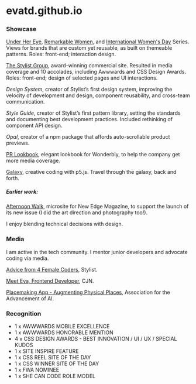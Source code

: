 # evatd.github.io

### Showcase 

[Under Her Eye](https://www.stylist.co.uk/series/under-her-eye), [Remarkable Women](https://www.stylist.co.uk/series/remarkable-women), and [International Women's Day](https://www.stylist.co.uk/series/international-womens-day) Series. Views for brands that are custom yet reusable, as built on themeable patterns. Roles: front-end; interaction design.

[The Stylist Group](https://www.thestylistgroup.com/), award-winning commercial site. Resulted in media coverage and 10 accolades, including Awwwards and CSS Design Awards. Roles: front-end; design of selected pages and UI interactions.

*Design System*, creator of Stylist’s first design system, improving the velocity of development and design, component reusability, and cross-team communication.

*Style Guide*, creator of Stylist’s first pattern library, setting the standards and documenting best development practices. Included rethinking of component API design.

*Opal*, creator of a npm  package that affords auto-scrollable product previews.

[PR Lookbook](https://pr.wonderbly.com/), elegant lookbook for Wonderbly, to help the company get more media coverage.

[Galaxy](https://evatd.github.io/galaxy/), creative coding with p5.js. Travel through the galaxy, back and forth.

##### Earlier work:
[Afternoon Walk](https://evatd.github.io/afternoon-walk/), microsite for New Edge Magazine, to support the launch of its new issue (I did the art direction and photography too!).
 
I enjoy blending technical decisions with design.

### Media

I am active in the tech community. I mentor junior developers and advocate coding via media.

[Advice from 4 Female Coders](https://www.stylist.co.uk/visible-women/women-in-tech-development-website-shortlist-media-gender-diversity/212864), Stylist.

[Meet Eva, Frontend Developer](https://clarisse-jn.com/meet-eva-front-end-developer-at-stylist-magazine/), CJN.

[Placemaking App - Augmenting Physical Places](https://www.aaai.org/ocs/index.php/ICWSM/ICWSM15/paper/viewFile/10650/10543), Association for the Advancement of AI.


### Recognition
- 1 x AWWWARDS MOBILE EXCELLENCE
- 1 x AWWWARDS HONORABLE MENTION
- 4 x CSS DESIGN AWARDS - BEST INNOVATION / UI / UX / SPECIAL KUDOS
- 1 x SITE INSPIRE FEATURE
- 1 x CSS REEL SITE OF THE DAY
- 1 x CSS WINNER SITE OF THE DAY
- 1 x FWA NOMINEE
- 1 x SHE CAN CODE ROLE MODEL
